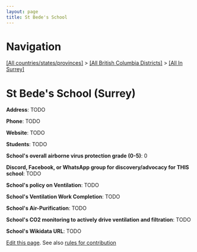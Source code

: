 ```yaml
---
layout: page
title: St Bede's School
---
```

# Navigation

[[All countries/states/provinces]](../../..) > [[All British Columbia Districts]](../..) > [[All In Surrey]](..)

# St Bede's School (Surrey)

**Address**: TODO

**Phone**: TODO

**Website**: TODO

**Students**: TODO

**School's overall airborne virus protection grade (0-5)**: 0

**Discord, Facebook, or WhatsApp group for discovery/advocacy for THIS school**: TODO

**School's policy on Ventilation**: TODO

**School's Ventilation Work Completion**: TODO

**School's Air-Purification**: TODO

**School's CO2 monitoring to actively drive ventilation and filtration**: TODO

**School's Wikidata URL**: TODO


[Edit this page](https://github.com/ventilate-schools/BC/edit/main/./Surrey/St_Bede's_School.md). See also [rules for contribution](../../../contribution-rules/)